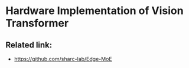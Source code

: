 # Hardware Implementation of Vision Transformer




## Related link:
* https://github.com/sharc-lab/Edge-MoE
